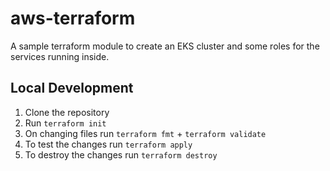 # aws-terraform

A sample terraform module to create an EKS cluster and some roles for the services running inside.

## Local Development
1. Clone the repository
2. Run `terraform init`
3. On changing files run `terraform fmt` + `terraform validate`
4. To test the changes run `terraform apply`
5. To destroy the changes run `terraform destroy`